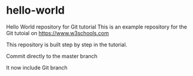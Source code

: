 # hello-world
Hello World repository for Git tutorial
This is an example repository for the Git tutoial on https://www.w3schools.com

This repository is built step by step in the tutorial.

Commit directly to the master branch

It now include Git branch

